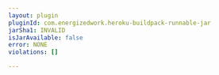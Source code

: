 ```yaml
---
layout: plugin
pluginId: com.energizedwork.heroku-buildpack-runnable-jar
jarSha1: INVALID
isJarAvailable: false
error: NONE
violations: []

---
```

